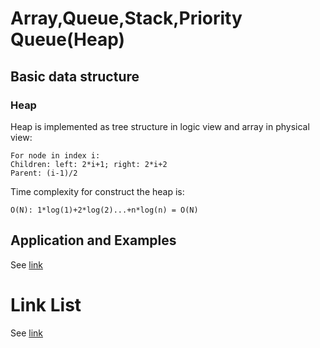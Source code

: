 # Array,Queue,Stack,Priority Queue(Heap)

## Basic data structure
### Heap

Heap is implemented as tree structure in logic view and array in physical view:

```shell
For node in index i:
Children: left: 2*i+1; right: 2*i+2
Parent: (i-1)/2
```

Time complexity for construct the heap is:

```shell
O(N): 1*log(1)+2*log(2)...+n*log(n) = O(N)
```

## Application and Examples

See [link](https://github.com/zhangruiskyline/Algorithm-and-Data-Structure/blob/master/array_stack_heap.md)

# Link List
See
[link](https://github.com/zhangruiskyline/Algorithm-and-Data-Structure/blob/master/list.md)
